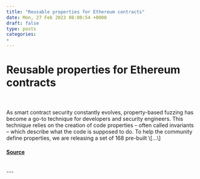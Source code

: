 ```yaml
---
title: "Reusable properties for Ethereum contracts"
date: Mon, 27 Feb 2023 08:00:54 +0000
draft: false
type: posts
categories: 
- 
---
```

# Reusable properties for Ethereum contracts

<br/>

<br/>
As smart contract security constantly evolves, property-based fuzzing has become a go-to technique for developers and security engineers. This technique relies on the creation of code properties – often called invariants – which describe what the code is supposed to do. To help the community define properties, we are releasing a set of 168 pre-built \[…\]

#### [Source](https://blog.trailofbits.com/2023/02/27/reusable-properties-ethereum-contracts-echidna/)

<br/>
---
